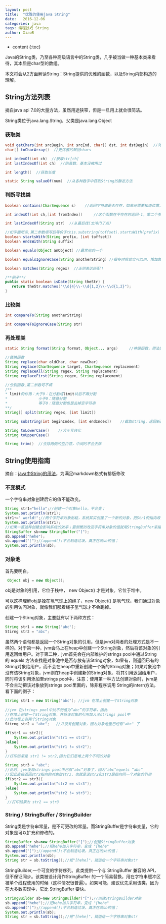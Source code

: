 ```yaml
---
layout: post
title:  "优雅的使用java String"
date:   2016-12-06
categories: java
tags: 编程技巧 String
author: XiaoR
---
```

* content
{:toc}

Java的String类，乃至各种高级语言中的String类，几乎被当做一种基本类来看待，其本质是char型的数组。

本文将会从2方面解读String：String提供的优雅的函数，以及String内部构造的理解。






## String方法列表

摘自java api 7.0的大量方法，虽然用途狭窄，但是一旦用上就会很简洁。

String类位于java.lang.String，父类是java.lang.Object

### 获取类

```java
void getChars(int srcBegin, int srcEnd, char[] dst, int dstBegin)  //转回chars
char[] toCharArray()  //更优雅的转回chars

int indexOf(int ch)  //获取str[ch]
int lastIndexOf(int ch)  //倒着数，基本没被用过

int length()  //获取长度

static String valueOf(num)  //从各种数字中获取String的静态方法

```

### 判断寻找类

```java
boolean contains(CharSequence s)	//返回字符串是否存在，如果还需要知道位置，可以用下面的函数

int indexOf(int ch,[int fromIndex])  	//这个函数在不存在时返回-1，第二个参数可不填

int lastIndexOf(String str)  //从最后找(太冷门了点)

//如字面所示,第二参数填写后等价于this.substring(toffset).startsWith(prefix)
boolean startsWith(String prefix, [int toffset])  
boolean endsWith(String suffix)

boolean equals(Object anObject) //最常用的一个

boolean equalsIgnoreCase(String anotherString) //很多时候其实可以用，增加鲁棒性

boolean matches(String regex)  //正则表达匹配！

/**例子**/
public static boolean isDate(String theStr) {
   return theStr.matches("\\d{4}\\-\\d{1,2}\\-\\d{1,2}");
}

```

### 比较类

```java
int compareTo(String anotherString)

int compareToIgnoreCase(String str)
```

### 再处理类

```java
static String format(String format, Object... args)  	//神级函数，用法类似c的peintf，用于生成复杂的格式

//替换函数
String replace(char oldChar, char newChar) 
String replace(CharSequence target, CharSequence replacement) 
String replaceAll(String regex, String replacement) 
String replaceFirst(String regex, String replacement)  

//分割函数,第二参数可不填
/**
* limit的作用：大于0：在分割成limit块后不再分割
*              小于0：随意分割
*              等于0：随意分割但是去掉空字符串
**/
String[] split(String regex, [int limit])

String substring(int beginIndex, [int endIndex]) 	//截取string，返回新的string，第二参数可不填

String toLowerCase()	//大小写转化
String toUpperCase() 

String trim()  //去除两侧的空白符，中间的不会去除

```

## String使用指南

摘自：[java中String的用法](http://blog.sina.com.cn/s/blog_a7b7d05201013u1w.html)，为满足markdown格式有排版修改

### 不变模式

一个字符串对象创建后它的值不能改变。

```java
String str1="hello";//创建一个对象hello，不会变；
System.out.println(str1);
str1+=" world!";//两个字符串对象粘粘，系统其实创建了一个新的对象，把Str1的指向改了，指向新的对象；hello就                     //变成了垃圾；
System.out.println(str1);
//如果一直这样创建会影响系统的效率；要频繁的改变字符串对象的值就用StringBuffer来描述；
StringBuffer sb=new StringBuffer("[");
sb.append("hehe");
sb.append("]");//append();不会制造垃圾，真正在改sb的值；
System.out.println(sb);
```

### 对象池
 
首先要明白，

```java
 Object obj = new Object();
```

obj是对象的引用，它位于栈中， new Object() 才是对象，它位于堆中。

可以这样理解obj是拴在氢气球上的绳子，new Object() 是氢气球，我们通过对象的引用访问对象，就像我们那着绳子氢气球才不会跑掉。
 
创建一个Stirng对象，主要就有以下两种方式：

```java
String str1 = new String("abc");    
Stirng str2 = "abc";  
```

虽然两个语句都是返回一个String对象的引用，但是jvm对两者的处理方式是不一样的。对于第一种，jvm会马上在heap中创建一个String对象，然后将该对象的引用返回给用户。对于第二种，jvm首先会在内部维护的strings pool中通过String的 equels 方法查找是对象池中是否存放有该String对象，如果有，则返回已有的String对象给用户，而不会在heap中重新创建一个新的String对象；如果对象池中没有该String对象，jvm则在heap中创建新的String对象，将其引用返回给用户，同时将该引用添加至strings pool中。注意：使用第一种方法创建对象时，jvm是不会主动把该对象放到strings pool里面的，除非程序调用 String的intern方法。看下面的例子：

```java
String str1 = new String("abc"); //jvm 在堆上创建一个String对象   
  
//jvm 在strings pool中找不到值为“abc”的字符串，因此   
//在堆上创建一个String对象，并将该对象的引用加入至strings pool中   
//此时堆上有两个String对象   
Stirng str2 = "abc";   //并没有创建对象，因为对象池里已经有"abc" 了
 
if(str1 == str2){   
	System.out.println("str1 == str2");   
}else{   
	System.out.println("str1 != str2");   
}   
//打印结果是 str1 != str2,因为它们是堆上两个不同的对象   
  
String str3 = "abc";   
//此时，jvm发现strings pool中已有“abc”对象了，因为“abc”equels “abc”   
//因此直接返回str2指向的对象给str3，也就是说str2和str3是指向同一个对象的引用   
if(str2 == str3){   
	System.out.println("str2 == str3");   
}else{   
	System.out.println("str2 != str3");   
}   
 //打印结果为 str2 == str3  
```

### String / StringBuffer / StringBuilder 
 
String类是字符串常量，是不可更改的常量。而StringBuffer是字符串变量，它的对象是可以扩充和修改的。
 
```java
StringBuffer sb=new StringBuffer("[");//创建StringBuffer对象
sb.append("hehe");//把hehe加入字符串，变成 "[hehe"
sb.append("]");//append();不会制造垃圾，真正在改sb的值；
System.out.println(sb);
String str = sb.toString();//把"[hehe]"，赋值给一个字符串对象str
```

StringBuilder,一个可变的字符序列。此类提供一个与 StringBuffer 兼容的 API，但不保证同步。该类被设计用作StringBuffer 的一个简易替换，用在字符串缓冲区被单个线程使用的时候（这种情况很普遍）。如果可能，建议优先采用该类，因为在大多数实现中，它比 StringBuffer 要快。

```java
StringBuilder sb=new StringBuilder("[");//创建StringBuilder对象
sb.append("hehe");//把hehe加入字符串，变成 "[hehe"
sb.append("]");//append();不会制造垃圾，真正在改sb的值；
System.out.println(sb);
String str = sb.toString();//把"[hehe]"，赋值给一个字符串对象str
```

